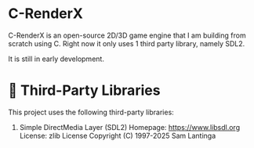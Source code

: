 # C-RenderX
 C-RenderX is an open-source 2D/3D game engine that I am building from scratch using C. Right now it only uses 1 third party library, namely SDL2.

 It is still in early development.


# 🧩 Third-Party Libraries

This project uses the following third-party libraries:

1. Simple DirectMedia Layer (SDL2)
Homepage: https://www.libsdl.org
License: zlib License
Copyright (C) 1997-2025 Sam Lantinga
